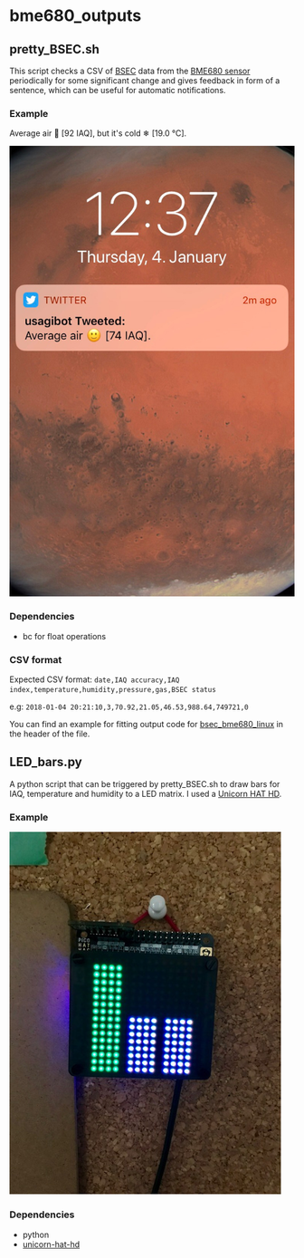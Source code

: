 # bme680_outputs

## pretty_BSEC.sh

This script checks a CSV of
[BSEC](https://www.bosch-sensortec.com/bst/products/all_products/bsec)
data from the
[BME680 sensor](https://www.bosch-sensortec.com/en/bst/products/all_products/bme680)
periodically for some significant change and gives feedback in form of a
sentence, which can be useful for automatic notifications.

### Example

Average air 🙂 [92 IAQ], but it's cold ❄ [19.0 °C].

![Twitter notification](https://github.com/alexh-name/bme680_outputs/raw/master/images/twitter_notification.jpg "Twitter notification")

### Dependencies

* bc for float operations

### CSV format

Expected CSV format:
`date,IAQ accuracy,IAQ index,temperature,humidity,pressure,gas,BSEC status`

e.g:
`2018-01-04 20:21:10,3,70.92,21.05,46.53,988.64,749721,0`

You can find an example for fitting output code for
[bsec_bme680_linux](https://github.com/alexh-name/bsec_bme680_linux)
in the header of the file.

## LED_bars.py

A python script that can be triggered by pretty_BSEC.sh to draw bars for
IAQ, temperature and humidity to a LED matrix. I used a
[Unicorn HAT HD](https://shop.pimoroni.com/products/unicorn-hat-hd).

### Example

![LED bars](https://github.com/alexh-name/bme680_outputs/raw/master/images/LED_bars.jpg "LED bars")

### Dependencies

* python
* [unicorn-hat-hd](https://github.com/pimoroni/unicorn-hat-hd)

